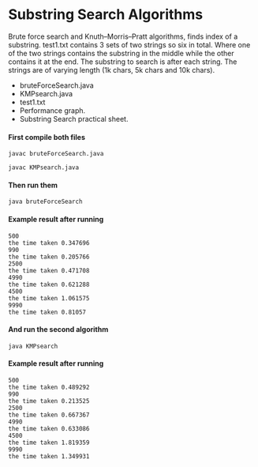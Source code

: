 # Substring Search Algorithms
Brute force search and Knuth–Morris–Pratt algorithms, finds index of a substring. test1.txt contains 3 sets of two strings so six in total. Where one of the two strings contains the substring in the middle while the other contains it at the end. The substring to search is after each string. The strings are of varying length (1k chars, 5k chars and 10k chars).

* bruteForceSearch.java
* KMPsearch.java
* test1.txt
* Performance graph.
* Substring Search practical sheet.

#### First compile both files

```
javac bruteForceSearch.java
```

```
javac KMPsearch.java
```

#### Then run them

```
java bruteForceSearch
```

#### Example result after running

```
500
the time taken 0.347696
990
the time taken 0.205766
2500
the time taken 0.471708
4990
the time taken 0.621288
4500
the time taken 1.061575
9990
the time taken 0.81057
```

#### And run the second algorithm

```
java KMPsearch
```

#### Example result after running

```
500
the time taken 0.489292
990
the time taken 0.213525
2500
the time taken 0.667367
4990
the time taken 0.633086
4500
the time taken 1.819359
9990
the time taken 1.349931
```
